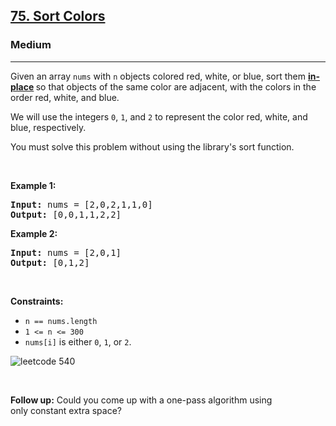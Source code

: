 <h2><a href="https://leetcode.com/problems/sort-colors">75. Sort Colors</a></h2><h3>Medium</h3><hr><p>Given an array <code>nums</code> with <code>n</code> objects colored red, white, or blue, sort them <strong><a href="https://en.wikipedia.org/wiki/In-place_algorithm" target="_blank">in-place</a> </strong>so that objects of the same color are adjacent, with the colors in the order red, white, and blue.</p>

<p>We will use the integers <code>0</code>, <code>1</code>, and <code>2</code> to represent the color red, white, and blue, respectively.</p>

<p>You must solve this problem without using the library&#39;s sort function.</p>

<p>&nbsp;</p>
<p><strong class="example">Example 1:</strong></p>

<pre>
<strong>Input:</strong> nums = [2,0,2,1,1,0]
<strong>Output:</strong> [0,0,1,1,2,2]
</pre>

<p><strong class="example">Example 2:</strong></p>

<pre>
<strong>Input:</strong> nums = [2,0,1]
<strong>Output:</strong> [0,1,2]
</pre>

<p>&nbsp;</p>
<p><strong>Constraints:</strong></p>

<ul>
	<li><code>n == nums.length</code></li>
	<li><code>1 &lt;= n &lt;= 300</code></li>
	<li><code>nums[i]</code> is either <code>0</code>, <code>1</code>, or <code>2</code>.</li>
</ul>

![leetcode 540](https://github.com/user-attachments/assets/a7aaca52-dbc5-49aa-b3d3-2e84cb077dad)


<p>&nbsp;</p>
<p><strong>Follow up:</strong>&nbsp;Could you come up with a one-pass algorithm using only&nbsp;constant extra space?</p>
